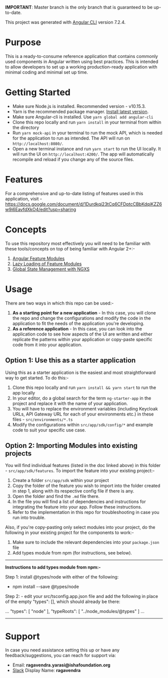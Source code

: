 **IMPORTANT**: Master branch is the only branch that is guaranteed to be up-to-date.

This project was generated with [Angular CLI](https://github.com/angular/angular-cli) version 7.2.4.

# Purpose

This is a ready-to-consume reference application that contains commonly used components in Angular written using best practices. This is intended to allow developers to set up a working production-ready application with minimal coding and minimal set up time.


# Getting Started

- Make sure Node.js is installed. Recommended version - v10.15.3.
- Yarn is the recommended package manager. [Install latest version](https://yarnpkg.com/en/docs/install#debian-stable).
- Make sure Angular-cli is installed. Use `yarn global add angular-cli`
- Clone this repo locally and run `yarn install` in your terminal from within the directory
- Run `yarn mock-api` in your terminal to run the mock API, which is needed for the application to run as intended. The API will run on `http://localhost:8080/`.
- Open a new terminal instance and run `yarn start` to run the UI locally. It will run the UI on `http://localhost:4200/`. The app will automatically recompile and reload if you change any of the source files.

# Features

For a comprehensive and up-to-date listing of features used in this application, visit - https://docs.google.com/document/d/1Durdkqi23tCq6CFDptcCBbKdqiKZZ6w9i6EavfdXkO4/edit?usp=sharing

# Concepts

To use this repository most effectively you will need to be familiar with these tools/concepts on top of being familiar with Angular 2+:-

1. [Angular Feature Modules](https://angular.io/guide/feature-modules)
2. [Lazy Loading of Feature Modules](https://angular.io/guide/lazy-loading-ngmodules)
3. [Global State Management with NGXS](https://ngxs.gitbook.io/ngxs)

# Usage

There are two ways in which this repo can be used:-

1)  **As a starting point for a new application** - In this case, you will clone the repo and change the configurations and modify the code in the application to fit the needs of the application you're developing.
2) **As a reference application** - In this case, you can look into the application code to see how aspects of the UI are written and either replicate the patterns within your application or copy-paste specific code from it into your application.

## Option 1: Use this as a starter application

Using this as a starter application is the easiest and most straightforward way to get started. To do this:-

1. Clone this repo locally and run `yarn install && yarn start` to run the app locally
2. In your editor, do a global search for the term `ng-starter-app` in the project and replace it with the name of your application.
3. You will have to replace the environment variables (including Keycloak URLs, API Gateway URL for each of your environments etc.) in these files - `src/environments/*.ts`
4. Modify the configurations within `src/app/sdk/config/*` and example code to suit your specific use case.


## Option 2: Importing Modules into existing projects

You will find individual features (listed in the doc linked above) in this folder - `src/app/sdk/features`. To import the feature into your existing project:-

1. Create a folder `src/app/sdk` within your project
2. Copy the folder of the feature you wish to import into the folder created in step 1, along with its respective config file if there is any.
3. Open the folder and find the `.md` file there. 
4. In the file you will find a list of dependencies and instructions for integrating the feature into your app. Follow these instructions. 
5. Refer to the implementation in this repo for troubleshooting in case you run into trouble.

Also, if you're copy-pasting only select modules into your project, do the following in your existing project for the components to work:-

1. Make sure to include the relevant dependencies into your `package.json` file
2. Add types module from npm (for instructions, see below).

---

**Instructions to add types module from npm:-**

Step 1: install @types/node with either of the following:

- npm install --save @types/node

Step 2: - edit your src/tsconfig.app.json file and add the following in place of the empty "types": [], which should already be there:

...
"types": [ "node" ],
"typeRoots": [ "../node_modules/@types" ]
...

---


# Support

In case you need assistance setting this up or have any feedback/suggestions, you can reach for support via:

+ Email: __ragavendra.yarasi@ishafoundation.org__
+ [Slack](https://isha-it.slack.com) Display Name: __ragavendra__